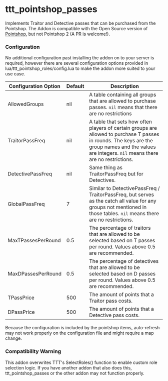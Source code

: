 # ttt_pointshop_passes

Implements Traitor and Detective passes that can be purchased from the Pointshop. The Addon is compatible with the Open Source version of [Pointshop](https://pointshop.burt0n.net), but not Pointshop 2 (A PR is welcome!).

### Configuration

No additional configuration past installing the addon on to your server is required, however there are several configuration options provided in lua/ttt_pointshop_roles/config.lua to make the addon more suited to your use case.

|Configuration Option|Default|Description|
|--------------------|-------|-----------|
|AllowedGroups|nil|A table containing all groups that are allowed to purchase passes. `nil` means that there are no restrictions|
|TraitorPassFreq|nil|A table that sets how often players of certain groups are allowed to purchase T passes in rounds. The keys are the group names and the values are integers. `nil` means there are no restrictions.|
|DetectivePassFreq|nil|Same thing as TraitorPassFreq but for Detectives.|
|GlobalPassFreq|7|Similar to DetectivePassFreq / TraitorPassFreq, but serves as the catch all value for any groups not mentioned in those tables. `nil` means there are no restrictions.|
|MaxTPassesPerRound|0.5|The percentage of traitors that are allowed to be selected based on T passes per round. Values above 0.5 are recommended.|
|MaxDPassesPerRound|0.5|The percentage of detectives that are allowed to be selected based on D passes per round. Values above 0.5 are recommended.|
|TPassPrice|500|The amount of points that a Traitor pass costs.|
|DPassPrice|500|The amount of points that a Detective pass costs.|

Because the configuration is included by the pointshop items, auto-refresh may not work properly on the configuration file and might require a map change.

### Compatibility Warning

This addon overwrites TTT's SelectRoles() function to enable custom role selection logic. If you have another addon that also does this, ttt_pointshop_passes or the other addon may not function properly.